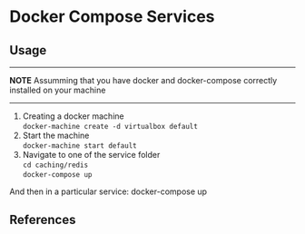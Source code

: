 # Docker Compose Services

## Usage

---
**NOTE**
Assumming that you have docker and docker-compose correctly installed on your machine

---

1. Creating a docker machine   
   `docker-machine create -d virtualbox default`
2. Start the machine   
   `docker-machine start default`
3. Navigate to one of the service folder   
   `cd caching/redis`  
   `docker-compose up`


And then in a particular service:
docker-compose up

## References


